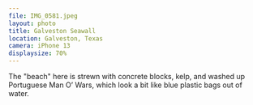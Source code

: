 ```yaml
---
file: IMG_0581.jpeg
layout: photo
title: Galveston Seawall
location: Galveston, Texas
camera: iPhone 13
displaysize: 70%
---
```


The "beach" here is strewn with concrete blocks, kelp, and washed up Portuguese
Man O’ Wars, which look a bit like blue plastic bags out of water.
